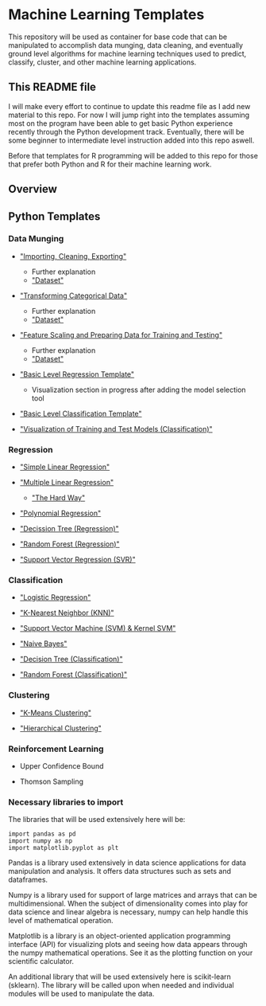 # Machine Learning Templates

This repository will be used as container for base code that can be manipulated to accomplish data munging, data cleaning, and eventually ground level algorithms for machine learning techniques used to predict, classify, cluster, and other machine learning applications.

## This README file

I will make every effort to continue to update this readme file as I add new material to this repo. For now I will jump right into the templates assuming most on the program have been able to get basic Python experience recently through the Python development track. Eventually, there will be some beginner to intermediate level instruction added into this repo aswell.

Before that templates for R programming will be added to this repo for those that prefer both Python and R for their machine learning work.

## Overview

## Python Templates

### Data Munging

*  ["Importing, Cleaning, Exporting"](https://github.com/ctrCwill7/Machine-Learning-Templates/blob/master/Import_Export_Dataset.py)
    * Further explanation
    * ["Dataset"](https://github.com/ctrCwill7/Machine-Learning-Templates/blob/master/RandomMissingDataframe.csv)

* ["Transforming Categorical Data"](https://github.com/ctrCwill7/Machine-Learning-Templates/blob/master/Categorical_Data_Coding.py)
    * Further explanation
    * ["Dataset"](https://github.com/ctrCwill7/Machine-Learning-Templates/blob/master/RandomMixedDataframe.csv)

* ["Feature Scaling and Preparing Data for Training and Testing"](https://github.com/ctrCwill7/Machine-Learning-Templates/blob/master/Scaling_Training_Testing.py)
    * Further explanation
    * ["Dataset"](https://github.com/ctrCwill7/Machine-Learning-Templates/blob/master/RandomMixedDataframe.csv)

* ["Basic Level Regression Template"](https://github.com/ctrCwill7/Machine-Learning-Templates/blob/master/Regression/RegressionTemplate.py)
    * Visualization section in progress after adding the model selection tool

* ["Basic Level Classification Template"](https://github.com/ctrCwill7/Machine-Learning-Templates/blob/master/Classification/classificationtemplate.py)

* ["Visualization of Training and Test Models (Classification)"](https://github.com/ctrCwill7/Machine-Learning-Templates/blob/master/Classification/Predict_Visualize.py)

### Regression

* ["Simple Linear Regression"](https://github.com/ctrCwill7/Machine-Learning-Templates/blob/master/Regression/LinearRegression.py)

* ["Multiple Linear Regression"](https://github.com/ctrCwill7/Machine-Learning-Templates/blob/master/Regression/LinearRegression.py)

    * ["The Hard Way"](https://github.com/ctrCwill7/Machine-Learning-Templates/blob/master/Regression/MultipleLinearRegression.py)

* ["Polynomial Regression"](https://github.com/ctrCwill7/Machine-Learning-Templates/blob/master/Regression/PolynomialRegression.py)

* ["Decission Tree (Regression)"](https://github.com/ctrCwill7/Machine-Learning-Templates/blob/master/Regression/DecisionTreeRegression.py)

* ["Random Forest (Regression)"](https://github.com/ctrCwill7/Machine-Learning-Templates/blob/master/Regression/RandomForestRegression.py)

* ["Support Vector Regression (SVR)"](https://github.com/ctrCwill7/Machine-Learning-Templates/blob/master/Regression/SVR.py)

### Classification

* ["Logistic Regression"](https://github.com/ctrCwill7/Machine-Learning-Templates/blob/master/Classification/Logistic_Regression.py)

* ["K-Nearest Neighbor (KNN)"](https://github.com/ctrCwill7/Machine-Learning-Templates/blob/master/Classification/K_N_N.py)

* ["Support Vector Machine (SVM) & Kernel SVM"](https://github.com/ctrCwill7/Machine-Learning-Templates/blob/master/Classification/S_V_M.py)

* ["Naive Bayes"](https://github.com/ctrCwill7/Machine-Learning-Templates/blob/master/Classification/NaiveBayes.py)

* ["Decision Tree (Classification)"](https://github.com/ctrCwill7/Machine-Learning-Templates/blob/master/Classification/DecisionTreeClassification.py)

* ["Random Forest (Classification)"](https://github.com/ctrCwill7/Machine-Learning-Templates/blob/master/Classification/RandomForestClassification.py)

### Clustering

* ["K-Means Clustering"](https://github.com/ctrCwill7/Machine-Learning-Templates/blob/master/Clustering/KMeansClustering.py)

* ["Hierarchical Clustering"](https://github.com/ctrCwill7/Machine-Learning-Templates/blob/master/Clustering/HierarchicalClustering.py)

### Reinforcement Learning

* Upper Confidence Bound

* Thomson Sampling

### Necessary libraries to import

The libraries that will be used extensively here will be:

```
import pandas as pd
import numpy as np
import matplotlib.pyplot as plt
```

Pandas is a library used extensively in data science applications for data manipulation and analysis. It offers data structures such as sets and dataframes.

Numpy is a library used for support of large matrices and arrays that can be multidimensional. When the subject of dimensionality comes into play for data science and linear algebra is necessary, numpy can help handle this level of mathematical operation.

Matplotlib is a library is an object-oriented application programming interface (API) for visualizing plots and seeing how data appears through the numpy mathematical operations. See it as the plotting function on your scientific calculator.

An additional library that will be used extensively here is scikit-learn (sklearn). The library will be called upon when needed and individual modules will be used to manipulate the data.